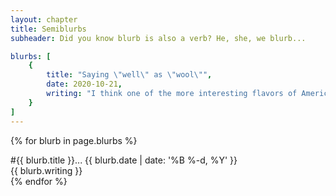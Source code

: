 ```yaml
---
layout: chapter
title: Semiblurbs
subheader: Did you know blurb is also a verb? He, she, we blurb...

blurbs: [
	{
		title: "Saying \"well\" as \"wool\"",
		date: 2020-10-21,
		writing: "I think one of the more interesting flavors of American English slang is what I like to call \"sneaky slang\". Sometimes a certain word can be pronounced wildly different from its original, intended form without anybody raising a finger. This vernacular is sly; it goes beneath the social linguistic radar. Such is the case with \"well\". I've heard many people, from all walks of life, pronounce the interjection \"well\" like \"wool\" or maybe \"woll\" or maybe \"wull\". This includes myself. From what I can discern, this is an example of the neutralisation of the phonetic /ɛ/ sound that sometimes occurs when speaking quickly or with literal loose lips. That is to say /wɛl/ becomes /wḷ/ or even /wʊ/, most often when preceding a vowel phoneme, such as in \"yeah\" or \"alright\". Such a biological cacophony represents a <i>bilabial</i> to <i>voiced alveolar lateral approximant</i> to <i>post alveolar</i> shift. In other words, moving your tongue from the front of your mouth, just below the teeth, to the roof of your mouth, to scrunching it up in the back. That's one giant leap for tongekind, sometimes a little too giant, so the mouth will take a shortcut by not extending its corners as much. This, finally, is the key to that /ʊ/ or \"oo\" sound that's so often swept beneath the carpet."
	}
]
---
```


{% for blurb in page.blurbs %}
<div class="blurb">
	<div class="blurb-top">
		<span class="blurb-title" id="{{ blurb.title | downcase | remove: '"' | replace: ' ', '-' }}">
			<span>#</span>{{ blurb.title }}...
		</span>
		<span class="blurb-origin">{{ blurb.date | date: '%B %-d, %Y' }}</span>
	</div>
	<div class="normal blurb-writing">{{ blurb.writing }}</div>
</div>
{% endfor %}

<script>
	$('.blurb-title').click(function() {
		var copyInput = $('<input>');
		$('body').append(copyInput);
		var copyData = location.protocol + '//' + location.host + location.pathname + '#' + $(this).attr('id');
		copyInput.val(copyData).select();
		document.execCommand('copy');
		copyInput.remove();
	});
</script>